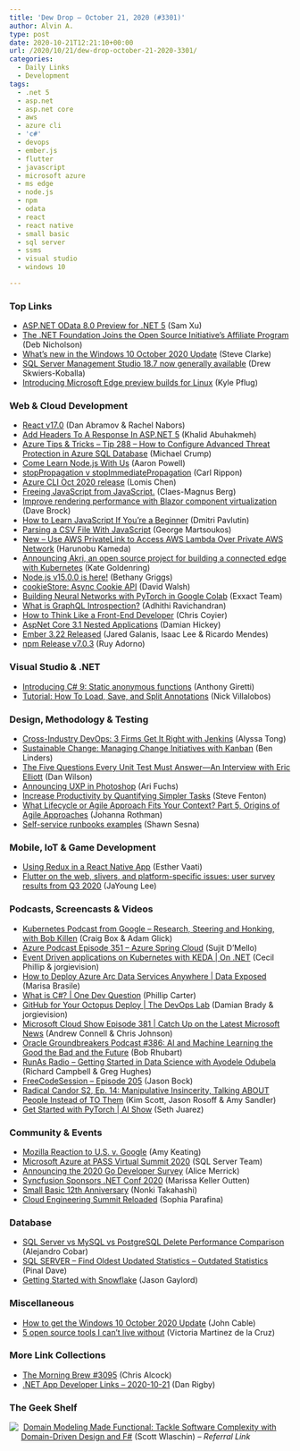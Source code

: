 ```yaml
---
title: 'Dew Drop – October 21, 2020 (#3301)'
author: Alvin A.
type: post
date: 2020-10-21T12:21:10+00:00
url: /2020/10/21/dew-drop-october-21-2020-3301/
categories:
  - Daily Links
  - Development
tags:
  - .net 5
  - asp.net
  - asp.net core
  - aws
  - azure cli
  - 'c#'
  - devops
  - ember.js
  - flutter
  - javascript
  - microsoft azure
  - ms edge
  - node.js
  - npm
  - odata
  - react
  - react native
  - small basic
  - sql server
  - ssms
  - visual studio
  - windows 10

---
```

### <a name="top"></a>Top Links

  * <a href="https://devblogs.microsoft.com/odata/asp-net-odata-8-0-preview-for-net-5/?WT.mc_id=DOP-MVP-4025064" target="_blank" rel="noopener noreferrer">ASP.NET OData 8.0 Preview for .NET 5</a> (Sam Xu)
  * <a href="https://opensource.org/node/1090" target="_blank" rel="noopener noreferrer">The .NET Foundation Joins the Open Source Initiative&#8217;s Affiliate Program</a> (Deb Nicholson)
  * <a href="https://blogs.windows.com/windowsexperience/2020/10/20/whats-new-in-the-windows-10-october-2020-update/?WT.mc_id=WD-MVP-4025064" target="_blank" rel="noopener noreferrer">What’s new in the Windows 10 October 2020 Update</a> (Steve Clarke)
  * <a href="https://cloudblogs.microsoft.com/sqlserver/2020/10/20/sql-server-management-studio-18-7-now-generally-available/?WT.mc_id=DOP-MVP-4025064" target="_blank" rel="noopener noreferrer">SQL Server Management Studio 18.7 now generally available</a> (Drew Skwiers-Koballa)
  * <a href="https://blogs.windows.com/msedgedev/2020/10/20/microsoft-edge-dev-linux/?WT.mc_id=WD-MVP-4025064" target="_blank" rel="noopener noreferrer">Introducing Microsoft Edge preview builds for Linux</a> (Kyle Pflug)



### <a name="web"></a>Web & Cloud Development

  * <a href="https://reactjs.org/blog/2020/10/20/react-v17.html" target="_blank" rel="noopener noreferrer">React v17.0</a> (Dan Abramov & Rachel Nabors)
  * <a href="https://khalidabuhakmeh.com/add-headers-to-a-response-in-aspnet-5" target="_blank" rel="noopener noreferrer">Add Headers To A Response In ASP.NET 5</a> (Khalid Abuhakmeh)
  * <a href="https://microsoft.github.io/AzureTipsAndTricks/blog/tip288.html" target="_blank" rel="noopener noreferrer">Azure Tips & Tricks &#8211; Tip 288 &#8211; How to Configure Advanced Threat Protection in Azure SQL Database</a> (Michael Crump)
  * <a href="https://www.aaron-powell.com/posts/2020-10-21-come-learn-nodejs-with-us/" target="_blank" rel="noopener noreferrer">Come Learn Node.js With Us</a> (Aaron Powell)
  * <a href="https://www.carlrippon.com/stoppropagation-v-stopimmediatepropagation/" target="_blank" rel="noopener noreferrer">stopPropagation v stopImmediatePropagation</a> (Carl Rippon)
  * <a href="https://techcommunity.microsoft.com/t5/azure-tools/azure-cli-oct-2020-release/ba-p/1800557?WT.mc_id=DOP-MVP-4025064" target="_blank" rel="noopener noreferrer">Azure CLI Oct 2020 release</a> (Lomis Chen)
  * <a href="http://feedproxy.google.com/~r/jayway/posts/~3/bcq-gRpJF-0/" target="_blank" rel="noopener noreferrer">Freeing JavaScript from JavaScript.</a> (Claes-Magnus Berg)
  * <a href="https://daveabrock.com/2020/10/20/blazor-component-virtualization" target="_blank" rel="noopener noreferrer">Improve rendering performance with Blazor component virtualization</a> (Dave Brock)
  * <a href="https://dmitripavlutin.com/how-to-learn-javascript/" target="_blank" rel="noopener noreferrer">How to Learn JavaScript If You&#8217;re a Beginner</a> (Dmitri Pavlutin)
  * <a href="https://code.tutsplus.com/tutorials/parsing-a-csv-file-with-javascript--cms-25626" target="_blank" rel="noopener noreferrer">Parsing a CSV File With JavaScript</a> (George Martsoukos)
  * <a href="http://feedproxy.google.com/~r/AmazonWebServicesBlog/~3/Y27dMNUnff4/" target="_blank" rel="noopener noreferrer">New – Use AWS PrivateLink to Access AWS Lambda Over Private AWS Network</a> (Harunobu Kameda)
  * <a href="https://cloudblogs.microsoft.com/opensource/2020/10/20/announcing-akri-open-source-project-building-connected-edge-kubernetes/?WT.mc_id=DOP-MVP-4025064" target="_blank" rel="noopener noreferrer">Announcing Akri, an open source project for building a connected edge with Kubernetes</a> (Kate Goldenring)
  * <a href="https://medium.com/@nodejs/node-js-v15-0-0-is-here-deb00750f278?source=rss-96cd9a1fb56------2" target="_blank" rel="noopener noreferrer">Node.js v15.0.0 is here!</a> (Bethany Griggs)
  * <a href="https://davidwalsh.name/cookiestore" target="_blank" rel="noopener noreferrer">cookieStore: Async Cookie API</a> (David Walsh)
  * <a href="https://blog.exxactcorp.com/building-neural-networks-with-pytorch-in-google-colab/" target="_blank" rel="noopener noreferrer">Building Neural Networks with PyTorch in Google Colab</a> (Exxact Team)
  * <a href="https://medium.com/@adhithiravi/what-is-graphql-introspection-47a16f91261a?source=rss-d557f5db78e7------2" target="_blank" rel="noopener noreferrer">What is GraphQL Introspection?</a> (Adhithi Ravichandran)
  * <a href="https://css-tricks.com/how-to-think-like-a-front-end-developer/" target="_blank" rel="noopener noreferrer">How to Think Like a Front-End Developer</a> (Chris Coyier)
  * <a href="http://dhickey.ie/2020/10/20/aspnet-core-3-nested-apps/" target="_blank" rel="noopener noreferrer">AspNet Core 3.1 Nested Applications</a> (Damian Hickey)
  * <a href="https://blog.emberjs.com/2020/10/20/ember-3-22-released.html" target="_blank" rel="noopener noreferrer">Ember 3.22 Released</a> (Jared Galanis, Isaac Lee & Ricardo Mendes)
  * <a href="https://blog.npmjs.org/post/632522213803933696" target="_blank" rel="noopener noreferrer">npm Release v7.0.3</a> (Ruy Adorno)



### <a name="dotnet"></a>Visual Studio & .NET

  * <a href="https://anthonygiretti.com/2020/10/21/introducing-c-9-static-anonymous-functions/" target="_blank" rel="noopener noreferrer">Introducing C# 9: Static anonymous functions</a> (Anthony Giretti)
  * <a href="https://www.leadtools.com/blog/document-imaging/annotations/tutorial-load-save-split-annotations/" target="_blank" rel="noopener noreferrer">Tutorial: How To Load, Save, and Split Annotations</a> (Nick Villalobos)



### <a name="design"></a>Design, Methodology & Testing

  * <a href="http://feedproxy.google.com/~r/ContinuousBlog/~3/kUgJo_vBShI/" target="_blank" rel="noopener noreferrer">Cross-Industry DevOps: 3 Firms Get It Right with Jenkins</a> (Alyssa Tong)
  * <a href="https://www.benlinders.com/2020/sustainable-change-managing-change-initiatives-with-kanban/" target="_blank" rel="noopener noreferrer">Sustainable Change: Managing Change Initiatives with Kanban</a> (Ben Linders)
  * <a href="https://feeds.telerik.com/link/10828/13989071/five-questions-every-unit-test-must-answer-react-wednesdays-interview-eric-elliott" target="_blank" rel="noopener noreferrer">The Five Questions Every Unit Test Must Answer—An Interview with Eric Elliott</a> (Dan Wilson)
  * <a href="https://medium.com/adobetech/announcing-uxp-in-photoshop-288496ab5e3e?source=rss----9342990108af---4" target="_blank" rel="noopener noreferrer">Announcing UXP in Photoshop</a> (Ari Fuchs)
  * <a href="https://www.stevefenton.co.uk/2020/10/increase-productivity-by-quantifying-simpler-tasks/" target="_blank" rel="noopener noreferrer">Increase Productivity by Quantifying Simpler Tasks</a> (Steve Fenton)
  * <a href="http://feedproxy.google.com/~r/ManagingProductDevelopment/~3/3Ux0U6wxJrI/" target="_blank" rel="noopener noreferrer">What Lifecycle or Agile Approach Fits Your Context? Part 5, Origins of Agile Approaches</a> (Johanna Rothman)
  * <a href="http://feedproxy.google.com/~r/OctopusDeploy/~3/zwg4a-lz3dA/self-service-runbook-examples" target="_blank" rel="noopener noreferrer">Self-service runbooks examples</a> (Shawn Sesna)



### <a name="mobile"></a>Mobile, IoT & Game Development

  * <a href="https://code.tutsplus.com/tutorials/using-redux-in-a-react-native-app--cms-36001" target="_blank" rel="noopener noreferrer">Using Redux in a React Native App</a> (Esther Vaati)
  * <a href="https://medium.com/flutter/flutter-on-the-web-slivers-and-platform-specific-issues-user-survey-results-from-q3-2020-f8034236b2a8?source=rss----4da7dfd21a33---4" target="_blank" rel="noopener noreferrer">Flutter on the web, slivers, and platform-specific issues: user survey results from Q3 2020</a> (JaYoung Lee)



### <a name="podcasts"></a>Podcasts, Screencasts & Videos

  * <a href="https://kubernetespodcast.com/episode/126-research-steering-honking/" target="_blank" rel="noopener noreferrer">Kubernetes Podcast from Google &#8211; Research, Steering and Honking, with Bob Killen</a> (Craig Box & Adam Glick)
  * <a href="http://azpodcast.azurewebsites.net/post/Episode-351-Azure-Spring-Cloud" target="_blank" rel="noopener noreferrer">Azure Podcast Episode 351 &#8211; Azure Spring Cloud</a> (Sujit D&#8217;Mello)
  * <a href="https://channel9.msdn.com/Shows/On-NET/Scaling-Azure-Functions-on-Kubernetes-with-KEDA?WT.mc_id=DOP-MVP-4025064" target="_blank" rel="noopener noreferrer">Event Driven applications on Kubernetes with KEDA | On .NET</a> (Cecil Phillip & jorgievision)
  * <a href="https://channel9.msdn.com/Shows/Data-Exposed/How-to-Deploy-Azure-Arc-Data-Services-Anywhere?WT.mc_id=DOP-MVP-4025064" target="_blank" rel="noopener noreferrer">How to Deploy Azure Arc Data Services Anywhere | Data Exposed</a> (Marisa Brasile)
  * <a href="http://www.youtube.com/watch?v=vJ99jRfU7bU" target="_blank" rel="noopener noreferrer">What is C#? | One Dev Question</a> (Phillip Carter)
  * <a href="https://channel9.msdn.com/Shows/DevOps-Lab/GitHub-for-Your-Octopus-Deploy?WT.mc_id=DOP-MVP-4025064" target="_blank" rel="noopener noreferrer">GitHub for Your Octopus Deploy | The DevOps Lab</a> (Damian Brady & jorgievision)
  * <a href="http://feeds.microsoftcloudshow.com/~r/microsoftcloudshowepisodes/~3/Ll3XISRo8I8/" target="_blank" rel="noopener noreferrer">Microsoft Cloud Show Episode 381 | Catch Up on the Latest Microsoft News</a> (Andrew Connell & Chris Johnson)
  * <a href="http://feedproxy.google.com/~r/OtnArch2Arch/~3/Ob-_3a353MU/" target="_blank" rel="noopener noreferrer">Oracle Groundbreakers Podcast #386: AI and Machine Learning the Good the Bad and the Future</a> (Bob Rhubart)
  * <a href="http://feedproxy.google.com/~r/RunaAsRadioWma/~3/X1RLOcacL1I/default.aspx" target="_blank" rel="noopener noreferrer">RunAs Radio &#8211; Getting Started in Data Science with Ayodele Odubela</a> (Richard Campbell & Greg Hughes)
  * <a href="http://www.youtube.com/watch?v=Cf0A9l2RIYQ" target="_blank" rel="noopener noreferrer">FreeCodeSession &#8211; Episode 205</a> (Jason Bock)
  * <a href="https://www.radicalcandor.com/podcast/manipulative-insincerity/" target="_blank" rel="noopener noreferrer">Radical Candor S2, Ep. 14: Manipulative Insincerity, Talking ABOUT People Instead of TO Them</a> (Kim Scott, Jason Rosoff & Amy Sandler)
  * <a href="https://channel9.msdn.com/Shows/AI-Show/Get-Started-with-PyTorch?WT.mc_id=DOP-MVP-4025064" target="_blank" rel="noopener noreferrer">Get Started with PyTorch | AI Show</a> (Seth Juarez)



### <a name="events"></a>Community & Events

  * <a href="https://blog.mozilla.org/blog/2020/10/20/mozilla-reaction-to-u-s-v-google/" target="_blank" rel="noopener noreferrer">Mozilla Reaction to U.S. v. Google</a> (Amy Keating)
  * <a href="https://cloudblogs.microsoft.com/sqlserver/2020/10/20/microsoft-azure-at-pass-virtual-summit-2020/?WT.mc_id=DOP-MVP-4025064" target="_blank" rel="noopener noreferrer">Microsoft Azure at PASS Virtual Summit 2020</a> (SQL Server Team)
  * <a href="https://blog.golang.org/survey2020" target="_blank" rel="noopener noreferrer">Announcing the 2020 Go Developer Survey</a> (Alice Merrick)
  * <a href="https://www.syncfusion.com/blogs/post/syncfusion-sponsors-net-conf-2020.aspx" target="_blank" rel="noopener noreferrer">Syncfusion Sponsors .NET Conf 2020</a> (Marissa Keller Outten)
  * <a href="https://techcommunity.microsoft.com/t5/small-basic-blog/small-basic-12th-anniversary/ba-p/1802565?WT.mc_id=DOP-MVP-4025064" target="_blank" rel="noopener noreferrer">Small Basic 12th Anniversary</a> (Nonki Takahashi)
  * <a href="https://www.pulumi.com/blog/ces-reloaded/" target="_blank" rel="noopener noreferrer">Cloud Engineering Summit Reloaded</a> (Sophia Parafina)



### <a name="sql"></a>Database

  * <a href="http://feedproxy.google.com/~r/MSSQLTips-LatestSqlServerTips/~3/r-BnLWq4I6g/" target="_blank" rel="noopener noreferrer">SQL Server vs MySQL vs PostgreSQL Delete Performance Comparison</a> (Alejandro Cobar)
  * <a href="https://blog.sqlauthority.com/2020/10/21/sql-server-find-oldest-updated-statistics-outdated-statistics/?utm_source=rss&utm_medium=rss&utm_campaign=sql-server-find-oldest-updated-statistics-outdated-statistics" target="_blank" rel="noopener noreferrer">SQL SERVER – Find Oldest Updated Statistics – Outdated Statistics</a> (Pinal Dave)
  * <a href="https://www.jasongaylord.com/blog/2020/10/21/getting-started-with-snowflake" target="_blank" rel="noopener noreferrer">Getting Started with Snowflake</a> (Jason Gaylord)



### <a name="misc"></a>Miscellaneous

  * <a href="https://blogs.windows.com/windowsexperience/2020/10/20/how-to-get-the-windows-10-october-2020-update/?WT.mc_id=WD-MVP-4025064" target="_blank" rel="noopener noreferrer">How to get the Windows 10 October 2020 Update</a> (John Cable)
  * <a href="https://opensource.com/article/20/10/open-source-tools" target="_blank" rel="noopener noreferrer">5 open source tools I can&#8217;t live without</a> (Victoria Martinez de la Cruz)



### <a name="links"></a>More Link Collections

  * <a href="http://feedproxy.google.com/~r/ReflectivePerspective/~3/V5IwjtFDpbI/" target="_blank" rel="noopener noreferrer">The Morning Brew #3095</a> (Chris Alcock)
  * <a href="https://links.danrigby.com/2020/10/app-developer-links-2020-10-21/" target="_blank" rel="noopener noreferrer">.NET App Developer Links &#8211; 2020-10-21</a> (Dan Rigby)



### <a name="shelf"></a>The Geek Shelf

<a href="https://www.amazon.com/dp/1680502549/?tag=amavin-20" target="_blank" rel="noopener noreferrer"><img decoding="async" align="left" style="margin: 0px 5px 10px 0px; border: 0px currentcolor; border-image: none; float: left; display: inline; background-image: none;" src="https://m.media-amazon.com/images/I/511O5zAOJiL._SS135_.jpg" border="0" /></a>&nbsp;<a href="https://www.amazon.com/dp/1680502549/?tag=amavin-20" target="_blank" rel="noopener noreferrer">Domain Modeling Made Functional: Tackle Software Complexity with Domain-Driven Design and F#</a> (Scott Wlaschin) _&#8211; Referral Link_